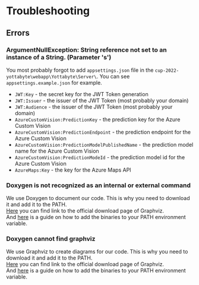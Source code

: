 # Troubleshooting
## Errors
### ArgumentNullException: String reference not set to an instance of a String. (Parameter 's')
You most probably forgot to add `appsettings.json` file in the  `cup-2022-yottabyte\webapp\Yottabyte\Server\`. You can see `appsettings.example.json` for example.
  - `JWT:Key` - the secret key for the JWT Token generation
  - `JWT:Issuer` - the issuer of the JWT Token (most probably your domain)
  - `JWT:Audience` - the issuer of the JWT Token (most probably your domain)
  - `AzureCustomVision:PredictionKey` - the prediction key for the Azure Custom Vision
  - `AzureCustomVision:PredictionEndpoint` - the prediction endpoint for the Azure Custom Vision
  - `AzureCustomVision:PredictionModelPublishedName` - the prediction model name for the Azure Custom Vision
  - `AzureCustomVision:PredictionModeId` - the prediction model id for the Azure Custom Vision
  - `AzureMaps:Key` - the key for the Azure Maps API

### Doxygen is not recognized as an internal or external command
We use Doxygen to document our code. This is why you need to download it and add it to the PATH. 
<br>
[Here](https://www.doxygen.nl/download.html) you can find link to the official download page of Graphviz.
<br>
And [here](https://docs.oracle.com/en/database/oracle/machine-learning/oml4r/1.5.1/oread/creating-and-modifying-environment-variables-on-windows.html#GUID-DD6F9982-60D5-48F6-8270-A27EC53807D0) is a guide on how to add the binaries to your PATH environment variable.

### Doxygen cannot find graphviz
We use Graphviz to create diagrams for our code. This is why you need to download it and add it to the PATH. 
<br>
[Here](http://www.graphviz.org/download/) you can find link to the official download page of Graphviz.
<br>
And [here](https://docs.oracle.com/en/database/oracle/machine-learning/oml4r/1.5.1/oread/creating-and-modifying-environment-variables-on-windows.html#GUID-DD6F9982-60D5-48F6-8270-A27EC53807D0) is a guide on how to add the binaries to your PATH environment variable.
